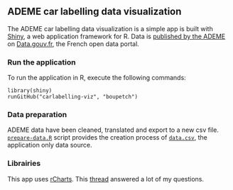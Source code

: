 ## ADEME car labelling data visualization

The ADEME car labelling data visualization is a simple app is built with [Shiny](http://shiny.rstudio.com/), a web application framework for R. Data is [published by the ADEME](https://www.data.gouv.fr/fr/datasets/emissions-de-co2-et-de-polluants-des-vehicules-commercialises-en-france) on [Data.gouv.fr](https://www.data.gouv.fr/fr/), the French open data portal.


### Run the application

To run the application in R, execute the following commands:

```
library(shiny)
runGitHub("carlabelling-viz", "boupetch") 
```

### Data preparation

ADEME data have been cleaned, translated and export to a new csv file. [`prepare-data.R`](https://github.com/boupetch/carlabelling-viz/blob/master/prepare-data.R) script provides the creation process of [`data.csv`](https://github.com/boupetch/carlabelling-viz/blob/master/data.csv), the application only data source. 

### Librairies

This app uses [rCharts](http://rcharts.io/). This [thread](https://github.com/ramnathv/rCharts/issues/77) answered a lot of my questions.
